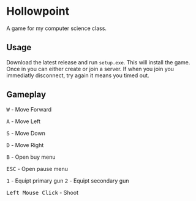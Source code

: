 # Hollowpoint

A game for my computer science class.

## Usage

Download the latest release and run `setup.exe`. This will install the game. Once in you can either create or join a server. If when you join you immediatly disconnect, try again it means you timed out.

## Gameplay

<kbd>W</kbd> - Move Forward

<kbd>A</kbd> - Move Left

<kbd>S</kbd> - Move Down

<kbd>D</kbd> - Move Right


<kbd>B</kbd> - Open buy menu

<kbd>ESC</kbd> - Open pause menu


<kbd>1</kbd> - Equipt primary gun
<kbd>2</kbd> - Equipt secondary gun


<kbd>Left Mouse Click</kbd> - Shoot
